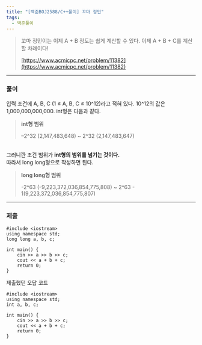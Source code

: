 ```yaml
---
title: "[백준BOJ2588/C++풀이] 꼬마 정민"
tags:
  - 백준풀이
---
```

> 꼬마 정민이는 이제 A + B 정도는 쉽게 계산할 수 있다. 이제 A + B + C를 계산할 차례이다!
>
> [https://www.acmicpc.net/problem/11382](https://www.acmicpc.net/problem/11382)<br>

***

### 풀이
입력 조건에 A, B, C (1 ≤ A, B, C ≤ 10^12)라고 적혀 있다. 10^12의 값은 1,000,000,000,000. int형은 다음과 같다. <br>

> **int형 범위**
>
> –2^32 (2,147,483,648) ~ 2^32 (2,147,483,647)

<br>그러니깐 조건 범위가 **int형의 범위를 넘기는 것이다.** <br>
따라서 long long형으로 작성하면 된다. 

> **long long형 범위**
>
> -2^63 (-9,223,372,036,854,775,808) ~ 2^63 - 1(9,223,372,036,854,775,807)

***

### 제출

```C++17
#include <iostream>
using namespace std;
long long a, b, c;

int main() {
	cin >> a >> b >> c;
	cout << a + b + c;
	return 0;
}
```

제출했던 오답 코드
```C++17
#include <iostream>
using namespace std;
int a, b, c;

int main() {
	cin >> a >> b >> c;
	cout << a + b + c;
	return 0;
}
```
